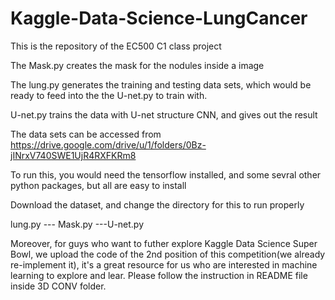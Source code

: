 # Kaggle-Data-Science-LungCancer
This is the repository of the EC500 C1 class project

The Mask.py creates the mask for the nodules inside a image 

The lung.py generates the training and testing data sets, which would be ready to feed into the the U-net.py to train with.

U-net.py trains the data with U-net structure CNN, and gives out the result

The data sets can be accessed from https://drive.google.com/drive/u/1/folders/0Bz-jINrxV740SWE1UjR4RXFKRm8

To run this, you would need the tensorflow installed, and some sevral other python packages, but all are easy to install

Download the dataset, and change the directory for this to run properly

lung.py --- Mask.py ---U-net.py

Moreover, for guys who want to futher explore Kaggle Data Science Super Bowl, we upload the code of the 2nd position of this competition(we already re-implement it), it's a great resource for us who are interested in machine learning to explore and lear. Please follow the instruction in README file inside 3D CONV folder.
